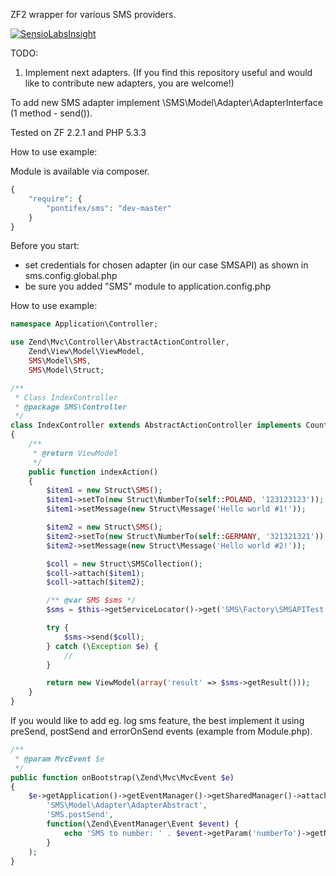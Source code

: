 ZF2 wrapper for various SMS providers.

[![SensioLabsInsight](https://insight.sensiolabs.com/projects/5d7eb22c-6e1e-47ac-ade2-5857899c4b3d/big.png)](https://insight.sensiolabs.com/projects/5d7eb22c-6e1e-47ac-ade2-5857899c4b3d)

TODO:
1) Implement next adapters. (If you find this repository useful and would like to contribute new adapters, you are welcome!)

To add new SMS adapter implement \SMS\Model\Adapter\AdapterInterface (1 method - send()).

Tested on ZF 2.2.1 and PHP 5.3.3

How to use example:

Module is available via composer.
```php
{
    "require": {
        "pontifex/sms": "dev-master"
    }
}
```
Before you start:
- set credentials for chosen adapter (in our case SMSAPI) as shown in sms.config.global.php
- be sure you added "SMS" module to application.config.php

How to use example:
```php
namespace Application\Controller;

use Zend\Mvc\Controller\AbstractActionController,
    Zend\View\Model\ViewModel,
    SMS\Model\SMS,
    SMS\Model\Struct;

/**
 * Class IndexController
 * @package SMS\Controller
 */
class IndexController extends AbstractActionController implements CountryPrefixConstantsInterface
{
    /**
     * @return ViewModel
     */
    public function indexAction()
    {
        $item1 = new Struct\SMS();
        $item1->setTo(new Struct\NumberTo(self::POLAND, '123123123'));
        $item1->setMessage(new Struct\Message('Hello world #1!'));

        $item2 = new Struct\SMS();
        $item2->setTo(new Struct\NumberTo(self::GERMANY, '321321321'));
        $item2->setMessage(new Struct\Message('Hello world #2!'));

        $coll = new Struct\SMSCollection();
        $coll->attach($item1);
        $coll->attach($item2);

        /** @var SMS $sms */
        $sms = $this->getServiceLocator()->get('SMS\Factory\SMSAPITest');

        try {
            $sms->send($coll);
        } catch (\Exception $e) {
            //
        }

        return new ViewModel(array('result' => $sms->getResult()));
    }
}
```
If you would like to add eg. log sms feature, the best implement it using preSend, postSend and errorOnSend events
(example from Module.php).
```php
/**
 * @param MvcEvent $e
 */
public function onBootstrap(\Zend\Mvc\MvcEvent $e)
{
    $e->getApplication()->getEventManager()->getSharedManager()->attach(
        'SMS\Model\Adapter\AdapterAbstract',
        'SMS.postSend',
        function(\Zend\EventManager\Event $event) {
            echo 'SMS to number: ' . $event->getParam('numberTo')->getNumber() . ' is sent!<br />';
        }
    );
}
```
